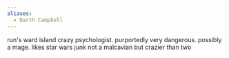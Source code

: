 ```yaml
---
aliases:
  - Darth Campbell
---
```


run's ward island
crazy psychologist.
purportedly very dangerous.
possibly a mage.
likes star wars junk
not a malcavian but crazier than two